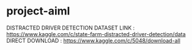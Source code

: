 # project-aiml
  
DISTRACTED DRIVER DETECTION
DATASET LINK : https://www.kaggle.com/c/state-farm-distracted-driver-detection/data
DIRECT DOWNLOAD : https://www.kaggle.com/c/5048/download-all
